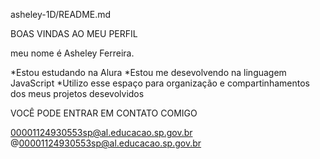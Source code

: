 asheley-1D/README.md

BOAS VINDAS AO MEU PERFIL

meu nome é Asheley Ferreira.

*Estou estudando na Alura
*Estou me desevolvendo na linguagem JavaScript
*Utilizo esse espaço para organização e compartinhamentos dos meus projetos desevolvidos

VOCÊ PODE ENTRAR EM CONTATO COMIGO

00001124930553sp@al.educacao.sp.gov.br
@00001124930553sp@al.educacao.sp.gov.br
